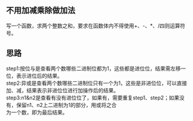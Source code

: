 ## 不用加减乘除做加法
写一个函数，求两个整数之和，要求在函数体内不得使用+、-、*、/四则运算符号。
## 思路
step1:按位与是查看两个数哪些二进制位都为1，这些都是进位位，结果需左移一位，表示进位后的结果。</br>
step2:异或是查看两个数哪些二进制位只有一个为1，这些是非进位位，可以直接加、减，结果表示非进位位进行加操作后的结果。</br>
step3:n1&n2是查看有没有进位位了，如果有，需要重复step1、step2；如果没有，保留n1、n2上二进制为1的部分，用或将之合</br>
为一个数，即为最后结果。